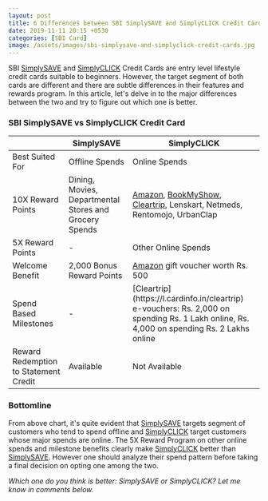 ```yaml
---
layout: post
title: 6 Differences between SBI SimplySAVE and SimplyCLICK Credit Card
date: 2019-11-11 20:15 +0530
categories: [SBI Card]
image: /assets/images/sbi-simplysave-and-simplyclick-credit-cards.jpg
---
```


SBI [SimplySAVE](/sbi-simplysave-credit-card-review/) and [SimplyCLICK](/sbi-simplyclick-credit-card-review/) Credit Cards are entry level lifestyle credit cards suitable to beginners. However, the target segment of both cards are different and there are subtle differences in their features and rewards program. In this article, let's delve in to the major differences between the two and try to figure out which one is better.

### SBI SimplySAVE vs SimplyCLICK Credit Card

<table class="table" style="display: block;overflow-x: auto;">
  <thead class="thead-dark">
  <tr>
    <th scope="col"> </th>
  	<th scope="col"> SimplySAVE</th>
    <th scope="col"> SimplyCLICK</th>
  </tr>
  </thead>
  <tbody>
  <tr>
    <td> Best Suited For </td>
  	<td> Offline Spends </td>
    <td> Online Spends </td>
  </tr>
    <tr>
    <td> 10X Reward Points </td>
    <td> Dining, Movies, Departmental Stores and Grocery Spends </td>
    <td> <a href="https://l.cardinfo.in/amazon" target="_blank">Amazon</a>, <a href="https://l.cardinfo.in/bookmyshow" target="_blank">BookMyShow</a>, <a href="https://l.cardinfo.in/cleartrip" target="_blank">Cleartrip</a>, Lenskart, Netmeds, Rentomojo, UrbanClap </td>
  </tr>
  <tr>
    <td> 5X Reward Points </td>
  	<td> - </td>
    <td> Other Online Spends </td>
  </tr>
  <tr>
    <td> Welcome Benefit </td>
  	<td> 2,000 Bonus Reward Points </td>
    <td> <a href="https://l.cardinfo.in/amazon" target="_blank">Amazon</a> gift voucher worth Rs. 500 </td>
  </tr>
  <tr>
    <td> Spend Based Milestones </td>
  	<td> - </td>
    <td> [Cleartrip](https://l.cardinfo.in/cleartrip) e-vouchers: Rs. 2,000 on spending Rs. 1 Lakh online, Rs. 4,000 on spending Rs. 2 Lakhs online</td>
  </tr>
  <tr>
    <td> Reward Redemption to Statement Credit </td>
  	<td> Available </td>
    <td> Not Available </td>
  </tr>
  </tbody>
</table>

### Bottomline

From above chart, it's quite evident that [SimplySAVE](/sbi-simplysave-credit-card-review/) targets segment of customers who tend to spend offline and [SimplyCLICK](/sbi-simplyclick-credit-card-review/) target customers whose major spends are online. The 5X Reward Program on other online spends and milestone benefits clearly make [SimplyCLICK](/sbi-simplyclick-credit-card-review/) better than [SimplySAVE](/sbi-simplysave-credit-card-review/). However one should analyze their spend pattern before taking a final decision on opting one among the two.

_Which one do you think is better: SimplySAVE or SimplyCLICK? Let me know in comments below._
